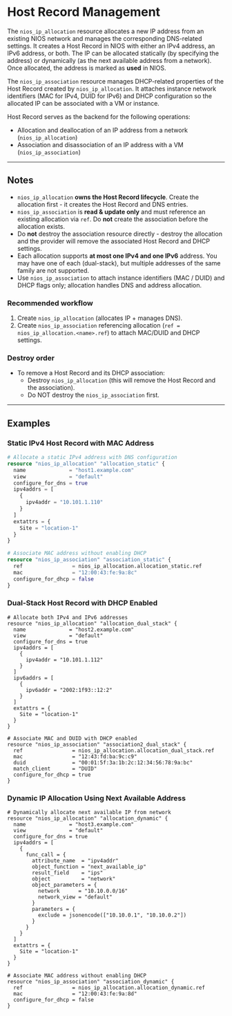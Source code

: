 # Host Record Management

The `nios_ip_allocation` resource allocates a new IP address from an existing NIOS network and manages the corresponding DNS-related settings. It creates a Host Record in NIOS with either an IPv4 address, an IPv6 address, or both. The IP can be allocated statically (by specifying the address) or dynamically (as the next available address from a network). Once allocated, the address is marked as **used** in NIOS.

The `nios_ip_association` resource manages DHCP-related properties of the Host Record created by `nios_ip_allocation`. It attaches instance network identifiers (MAC for IPv4, DUID for IPv6) and DHCP configuration so the allocated IP can be associated with a VM or instance.

Host Record serves as the backend for the following operations:

- Allocation and deallocation of an IP address from a network (`nios_ip_allocation`)
- Association and disassociation of an IP address with a VM (`nios_ip_association`)

---

## Notes

- `nios_ip_allocation` **owns the Host Record lifecycle**. Create the allocation first - it creates the Host Record and DNS entries.
- `nios_ip_association` is **read & update only** and must reference an existing allocation via `ref`. Do **not** create the association before the allocation exists.
- Do **not** destroy the association resource directly - destroy the allocation and the provider will remove the associated Host Record and DHCP settings.
- Each allocation supports **at most one IPv4 and one IPv6** address. You may have one of each (dual-stack), but multiple addresses of the same family are not supported.
- Use `nios_ip_association` to attach instance identifiers (MAC / DUID) and DHCP flags only; allocation handles DNS and address allocation.

### Recommended workflow
1. Create `nios_ip_allocation` (allocates IP + manages DNS).
2. Create `nios_ip_association` referencing allocation (`ref = nios_ip_allocation.<name>.ref`) to attach MAC/DUID and DHCP settings.

### Destroy order
- To remove a Host Record and its DHCP association:
  - Destroy `nios_ip_allocation` (this will remove the Host Record and the association).
  - Do NOT destroy the `nios_ip_association` first.

---

## Examples

### Static IPv4 Host Record with MAC Address

```terraform
# Allocate a static IPv4 address with DNS configuration
resource "nios_ip_allocation" "allocation_static" {
  name              = "host1.example.com"
  view              = "default"
  configure_for_dns = true
  ipv4addrs = [
    {
      ipv4addr = "10.101.1.110"
    }
  ]
  extattrs = {
    Site = "location-1"
  }
}

# Associate MAC address without enabling DHCP
resource "nios_ip_association" "association_static" {
  ref                = nios_ip_allocation.allocation_static.ref
  mac                = "12:00:43:fe:9a:8c"
  configure_for_dhcp = false
}
```

### Dual-Stack Host Record with DHCP Enabled

```hcl
# Allocate both IPv4 and IPv6 addresses
resource "nios_ip_allocation" "allocation_dual_stack" {
  name              = "host2.example.com"
  view              = "default"
  configure_for_dns = true
  ipv4addrs = [
    {
      ipv4addr = "10.101.1.112"
    }
  ]
  ipv6addrs = [
    {
      ipv6addr = "2002:1f93::12:2"
    }
  ]
  extattrs = {
    Site = "location-1"
  }
}

# Associate MAC and DUID with DHCP enabled
resource "nios_ip_association" "association2_dual_stack" {
  ref                = nios_ip_allocation.allocation_dual_stack.ref
  mac                = "12:43:fd:ba:9c:c9"
  duid               = "00:01:5f:3a:1b:2c:12:34:56:78:9a:bc"
  match_client       = "DUID"
  configure_for_dhcp = true
}
```

### Dynamic IP Allocation Using Next Available Address

```hcl
# Dynamically allocate next available IP from network
resource "nios_ip_allocation" "allocation_dynamic" {
  name              = "host3.example.com"
  view              = "default"
  configure_for_dns = true
  ipv4addrs = [
    {
      func_call = {
        attribute_name  = "ipv4addr"
        object_function = "next_available_ip"
        result_field    = "ips"
        object          = "network"
        object_parameters = {
          network      = "10.10.0.0/16"
          network_view = "default"
        }
        parameters = {
          exclude = jsonencode(["10.10.0.1", "10.10.0.2"])
        }
      }
    }
  ]
  extattrs = {
    Site = "location-1"
  }
}

# Associate MAC address without enabling DHCP
resource "nios_ip_association" "association_dynamic" {
  ref                = nios_ip_allocation.allocation_dynamic.ref
  mac                = "12:00:43:fe:9a:8d"
  configure_for_dhcp = false
}
```